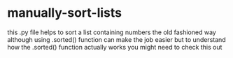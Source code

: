 # manually-sort-lists
this .py file helps to sort a list containing numbers the old fashioned way
although using .sorted() function can make the job easier
but to understand how the .sorted() function actually works you might need to check this out
